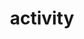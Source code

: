 ---
title: activity
lastmod: 2019-01-28
layout: activity
page_title: 活動概述
page_en_title: Activity
introduction: "
藝術中心希望透過各種層次的「藝術參與」，營造活潑的社區藝術生活。不管是由我們自行策劃，或與專業單位合作，都以創造藝術社群與清大的互動為主要目標。一方面，藝術中心策劃主辦精彩的藝術活動；另一方面，我們也在校園內參與改造許多藝術空間，如清大合勤廳、教育館藝術空間、陽光走廊、大禮堂等，鼓勵更多元的藝文管道，例如藝術性學生社團、商業團體、藝術基金會等類型的展演，也都能在校園蓬勃發展。"
block: 
    - title: 視覺藝術
      en_title: visual_art 
      image: https://i.imgur.com/iVCN2D1.png
      description: "
      ## 視覺藝術

      藝術中心目前展覽廳每年度約展出六大檔期，主要以臺灣中青輩藝術家的作品為主要目標，教育館後方的藝術工坊每年度也有數檔展覽， 特別鼓勵較無機會參與商業畫廊體系的藝術家參展。觀眾除了校內教職員生外，附近社區及市區也是主要的欣賞族群。藝術中心規劃每檔展覽（含邀請展與申請展） 展現多元形式與豐富的藝術內容，堅毅執著地介紹當代藝術深度內涵與視野，體現藝術真、善、美的一面，網頁載有展覽論述與相關資料， 期待呈現出藝術家與觀眾都具互動性與意義的視覺藝術文本。除了展覽廳與藝術工坊之外，校內其他展覽場地尚有陽光走廊，教育館一F空間與人文社會學院藝文空間。
      "
    - title: 音樂藝術
      en_title: music_art
      image: https://i.imgur.com/2JrFSjX.jpg
      description: "
      ## 音樂藝術

      音樂表演節目，以多元化為主，藝術中心為盡到在校園中藝術大使之角色，多方的介紹並邀請不同的演出團體至校園中演出，讓學生近距離就可欣賞到國際級與地方團體的種種表演。多年來，藝術中心所舉辦之音樂表演含括古典音樂，爵士音樂，國樂，流行創作音樂，電影配樂，民族風音樂等各類型音樂演出，並以自由入場形式讓學生，教職員以及新竹地區民眾們可以選擇喜愛的音樂會參加。
      "
    - title: 表演藝術
      en_title: performing_art
      image: https://i.imgur.com/st8lgY6.jpg
      description: "
      ## 表演藝術

      藝術中心表演藝術展演與學習，以專題方式企劃「workshop」、「示範演出」、「專題講座」三方向，兼具創意學習、專業知識、實驗精神，提供深入多元的藝術參與機會。以期開發表演藝術創作與應用的能力；展現表演藝術在劇場與各種場域演出的應用；連結表演藝術於生活。

      ### 1. Workshop：

      針對校內師生與教職員，企劃藝術教育推廣課程，例如：創意、肢體、聲音、現代舞、默劇、相聲、阿根廷探戈、音樂劇、編劇、排演、劇場技術與管理實務、燈光、音響…等主題，開設表演藝術相關工作坊訓練，每次招收 20 位學員，十周的訓練課程，另需參與正式展演呈現學習成果。

      ### 2. 表演藝術活動：

      1. 邀請優質表演藝術團隊蒞校示範演出，舉辦專題講座。

      2. 與國家兩廳院場館、台中歌劇院、衛武營國家藝術文化中心合作，安排師生聆賞國際表演團體演出、觀摩交流。"
    - title: 電影藝術
      en_title: film_art
      image: https://i.imgur.com/7aSiZFV.jpg
      description: "
      ## 電影藝術 ─ 夜貓子電影院

      夜貓子電影院自2006年成立之初，決定從作者論出發，按導演作品年表選映，呈現導演完整的創作脈絡；此外，亦策劃主題性影展與類型影展，包括科幻影展、林強電影配樂、黃文英影像美術特展等。平均一個月一檔專題影展，邀請導演蒞臨分享，以及舉辦影像創作工作坊。影展創辦已逾十年，我們所選映的電影大部分皆已購入圖書館館藏，藉由影展的推介與館藏資料庫，培養觀眾的觀影品味，推動電影藝術。

      - 部落格：[http://nightcats.blogspot.tw/](http://nightcats.blogspot.tw/)

      - 粉絲團：[https://www.facebook.com/NTHUNIGHTCATS/](https://www.facebook.com/NTHUNIGHTCATS/)"
---